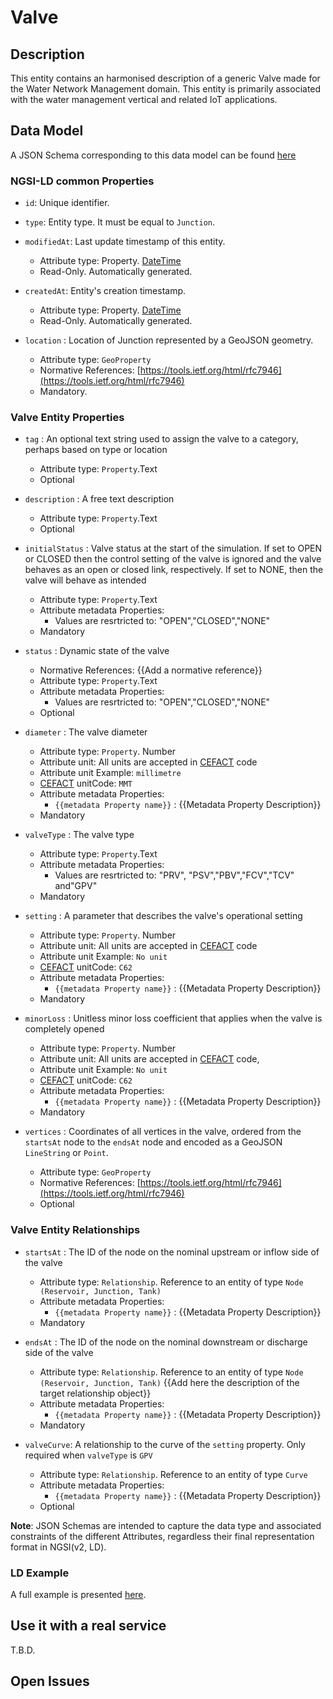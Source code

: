 # Valve

## Description
This entity contains an harmonised description of a generic Valve made for the Water Network Management domain. This entity is primarily associated with the water management vertical and related IoT applications.


## Data Model

A JSON Schema corresponding to this data model can be found [here](../schema.json)
### NGSI-LD common Properties
-   `id`: Unique identifier.

-   `type`: Entity type. It must be equal to `Junction`.

-   `modifiedAt`: Last update timestamp of this
    entity.

    -   Attribute type: Property. [DateTime](https://schema.org/DateTime)
    -   Read-Only. Automatically generated.

-   `createdAt`: Entity's creation timestamp.

    -   Attribute type: Property. [DateTime](https://schema.org/DateTime)
    -   Read-Only. Automatically generated.

-   `location` : Location of Junction represented by a GeoJSON geometry.

    -   Attribute type: `GeoProperty`
    -   Normative References:
        [https://tools.ietf.org/html/rfc7946](https://tools.ietf.org/html/rfc7946)
    -   Mandatory.

### Valve Entity Properties

-   `tag` : An optional text string used to assign the valve to a category, perhaps based on type or location
    -   Attribute type: `Property`.Text
    -   Optional

-   `description` : A free text description
    -   Attribute type: `Property`.Text
    -   Optional

-   `initialStatus` : Valve status at the start of the simulation. If set to OPEN or CLOSED then the control setting of the valve is ignored and the valve behaves as an open or closed link, respectively. If set to NONE, then the valve will behave as intended
    -   Attribute type: `Property`.Text
    -   Attribute metadata Properties:
        -   Values are resrtricted to: "OPEN","CLOSED","NONE"
    -   Mandatory

-   `status` : Dynamic state of the valve
    -   Normative References: {{Add a normative reference}}
    -   Attribute type: `Property`.Text
    -   Attribute metadata Properties:
        -   Values are resrtricted to: "OPEN","CLOSED","NONE"
    -   Optional

-   `diameter` : The valve diameter
    -   Attribute type: `Property`. Number
    -   Attribute unit: All units are accepted in [CEFACT](https://www.unece.org/cefact.html) code
    -   Attribute unit Example: `millimetre`
    -   [CEFACT](https://www.unece.org/cefact.html) unitCode: `MMT`
    -   Attribute metadata Properties:
        -   `{{metadata Property name}}` : {{Metadata Property Description}}
    -   Mandatory

-   `valveType` : The valve type
    -   Attribute type: `Property`.Text
    -   Attribute metadata Properties:
        -   Values are resrtricted to: "PRV", "PSV","PBV","FCV","TCV" and"GPV"
    -   Mandatory

-   `setting` : A parameter that describes the valve's operational setting
    -   Attribute type: `Property`. Number
    -   Attribute unit: All units are accepted in [CEFACT](https://www.unece.org/cefact.html) code
    -   Attribute unit Example: `No unit`
    -   [CEFACT](https://www.unece.org/cefact.html) unitCode: `C62`
    -   Attribute metadata Properties:
        -   `{{metadata Property name}}` : {{Metadata Property Description}}
    -   Mandatory

-   `minorLoss` : Unitless minor loss coefficient that applies when the valve is completely opened
    -   Attribute type: `Property`. Number
    -   Attribute unit: All units are accepted in [CEFACT](https://www.unece.org/cefact.html) code,
    -   Attribute unit Example: `No unit`
    -   [CEFACT](https://www.unece.org/cefact.html) unitCode: `C62`
    -   Attribute metadata Properties:
        -   `{{metadata Property name}}` : {{Metadata Property Description}}
    -   Mandatory

-   `vertices` : Coordinates of all vertices in the valve, ordered from the `startsAt` node to the `endsAt` node and encoded as a GeoJSON `LineString` or `Point`.
    -   Attribute type: `GeoProperty`
    -   Normative References:
        [https://tools.ietf.org/html/rfc7946](https://tools.ietf.org/html/rfc7946)
    -   Optional

### Valve Entity Relationships

-   `startsAt` : The ID of the node on the nominal upstream or inflow side of the valve

    -   Attribute type: `Relationship`. Reference to an entity of type `Node (Reservoir, Junction, Tank)`
    -   Attribute metadata Properties:
        -   `{{metadata Property name}}` : {{Metadata Property Description}}
    -   Mandatory

-   `endsAt` : The ID of the node on the nominal downstream or discharge side of the valve

    -   Attribute type: `Relationship`. Reference to an entity of type `Node (Reservoir, Junction, Tank)`
        {{Add here the description of the target relationship object}}
    -   Attribute metadata Properties:
        -   `{{metadata Property name}}` : {{Metadata Property Description}}
    -   Mandatory

-   `valveCurve`: A relationship to the curve of the `setting` property. Only required when `valveType` is `GPV`
    -   Attribute type: `Relationship`. Reference to an entity of type `Curve`
    -   Attribute metadata Properties:
        -   `{{metadata Property name}}` : {{Metadata Property Description}}
    -   Optional


**Note**: JSON Schemas are intended to capture the data type and associated
constraints of the different Attributes, regardless their final representation
format in NGSI(v2, LD).

### LD Example

A full example is presented [here](../example-normalized-ld.jsonld).

## Use it with a real service

T.B.D.

## Open Issues